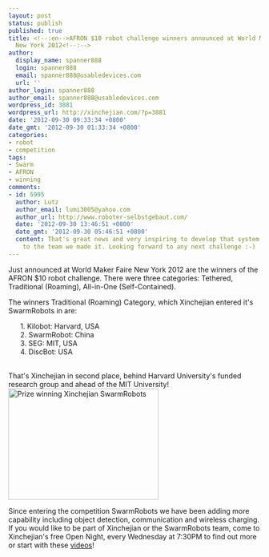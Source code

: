 ```yaml
---
layout: post
status: publish
published: true
title: <!--:en-->AFRON $10 robot challenge winners announced at World Maker Faire
  New York 2012<!--:-->
author:
  display_name: spanner888
  login: spanner888
  email: spanner888@usabledevices.com
  url: ''
author_login: spanner888
author_email: spanner888@usabledevices.com
wordpress_id: 3881
wordpress_url: http://xinchejian.com/?p=3881
date: '2012-09-30 09:33:34 +0800'
date_gmt: '2012-09-30 01:33:34 +0800'
categories:
- robot
- competition
tags:
- Swarm
- AFRON
- winning
comments:
- id: 5995
  author: Lutz
  author_email: lumi3005@yahoo.com
  author_url: http://www.roboter-selbstgebaut.com/
  date: '2012-09-30 13:46:51 +0800'
  date_gmt: '2012-09-30 05:46:51 +0800'
  content: That's great news and very inspiring to develop that system further. Thanks
    to the team we made it. Looking forward to any next challenge :-)
---
```

<p><!--:en-->Just announced at World Maker Faire New York 2012 are the winners of the AFRON $10 robot challenge. There were three categories: Tethered, Traditional (Roaming), All-in-One (Self-Contained).</p>
<p>The winners Traditional (Roaming) Category, which Xinchejian entered it's SwarmRobots in are:</p>
<ol>
1. Kilobot: Harvard, USA<br />
2. SwarmRobot: China<br />
3. SEG: MIT, USA<br />
4. DiscBot: USA<br />
</ol><br />
That's Xinchejian in second place, behind Harvard University's funded research group and ahead of the MIT University!<br />
<a href="http://xinchejian.com/2012/09/30/afron-10-robot-challenge-winners-announced-at-world-maker-faire-new-york-2012/xinchejianswarmrobots-2012-09-28-800x/" rel="attachment wp-att-3884"><img src="http://xinchejian.com/wp-content/uploads/2012/09/XinchejianSwarmRobots-2012-09-28-800x-300x222.jpg" alt="Prize winning Xinchejian SwarmRobots" title="Prize winning Xinchejian SwarmRobots" width="300" height="222" class="alignnone size-medium wp-image-3884" /></a></p>
<p>Since entering the competition SwarmRobots we have been adding more capability including object detection, communication and wireless charging. If you would like to be part of Xinchejian or the SwarmRobots team, come to Xinchejian's free Open Night, every Wednesday at 7:30PM to find out more or start with these <a title="XinCheJian SwarmRobot videos" href="http://www.soku.com/search_video/q_spanner888">videos</a>!<!--:--><!--:zh--><br /><br />
<!--:--></p>
